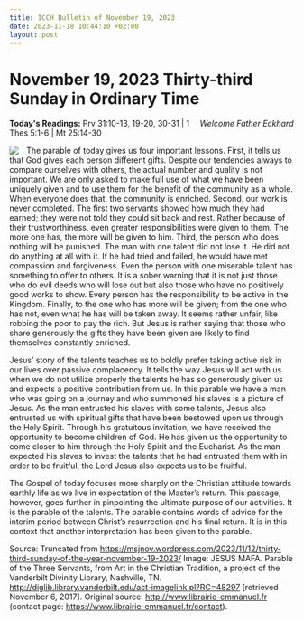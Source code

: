 ```yaml
---
title: ICCH Bulletin of November 19, 2023
date: 2023-11-18 10:44:10 +02:00
layout: post
---
```


# November 19, 2023 Thirty-third Sunday in Ordinary Time
<span style="float: right"><em>Welcome Father Eckhard</em></span>
**Today's Readings:** Prv 31:10-13, 19-20, 30-31 | 1 Thes 5:1-6 | Mt 25:14-30


<img style="float: left; margin-right: 1em;" src="https://diglib.library.vanderbilt.edu/cdri/jpeg/Mafa028.jpg">

The parable of today gives us four important lessons. First, it tells us that God gives each person different gifts.  Despite our tendencies always to compare ourselves with others, the actual number and quality is not important. We are only asked to make full use of what we have been uniquely given and to use them for the benefit of the community as a whole. When everyone does that, the community is enriched. Second, our work is never completed. The first two servants showed how much they had earned; they were not told they could sit back and rest. Rather because of their trustworthiness, even greater responsibilities were given to them.  The more one has, the more will be given to him.  Third, the person who does nothing will be punished. The man with one talent did not lose it. He did not do anything at all with it. If he had tried and failed, he would have met compassion and forgiveness. Even the person with one miserable talent has something to offer to others. It is a sober warning that it is not just those who do evil deeds who will lose out but also those who have no positively good works to show. Every person has the responsibility to be active in the Kingdom. Finally, to the one who has more will be given; from the one who has not, even what he has will be taken away. It seems rather unfair, like robbing the poor to pay the rich. But Jesus is rather saying that those who share generously the gifts they have been given are likely to find themselves constantly enriched.

Jesus’ story of the talents teaches us to boldly prefer taking active risk in our lives over passive complacency.  It tells the way Jesus will act with us when we do not utilize properly the talents he has so generously given us and expects a positive contribution from us. In this parable we have a man who was going on a journey and who summoned his slaves is a picture of Jesus. As the man entrusted his slaves with some talents, Jesus also entrusted us with spiritual gifts that have been bestowed upon us through the Holy Spirit. Through his gratuitous invitation, we have received the opportunity to become children of God. He has given us the opportunity to come closer to him through the Holy Spirit and the Eucharist. As the man expected his slaves to invest the talents that he had entrusted them with in order to be fruitful, the Lord Jesus also expects us to be fruitful.

The Gospel of today focuses more sharply on the Christian attitude towards earthly life as we live in expectation of the Master’s return. This passage, however, goes further in pinpointing the ultimate purpose of our activities. It is the parable of the talents. The parable contains words of advice for the interim period between Christ’s resurrection and his final return. It is in this context that another interpretation has been given to the parable.

Source: Truncated from https://msjnov.wordpress.com/2023/11/12/thirty-third-sunday-of-the-year-november-19-2023/ 
Image: JESUS MAFA. Parable of the Three Servants, from Art in the Christian Tradition, a project of the Vanderbilt Divinity Library, Nashville, TN. http://diglib.library.vanderbilt.edu/act-imagelink.pl?RC=48297 [retrieved November 6, 2017]. Original source: http://www.librairie-emmanuel.fr (contact page: https://www.librairie-emmanuel.fr/contact).




